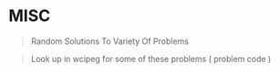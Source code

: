 # MISC
 > Random Solutions To Variety Of Problems
 
 > Look up in wcipeg for some of these problems ( problem code )
